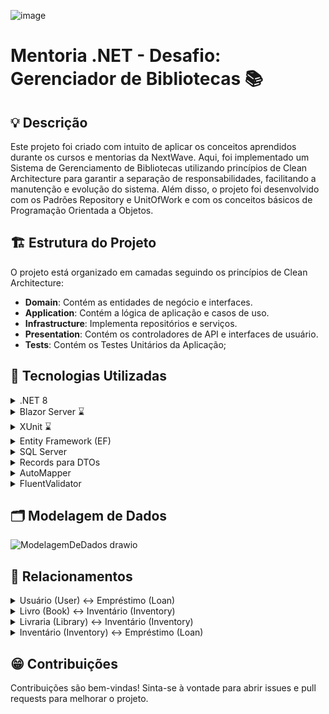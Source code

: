 ![image](https://github.com/andrecini/desafio-gerenciador-de-biblioteca/assets/79148213/16c27d61-7e75-445e-87a2-a5da8c221aed)

# Mentoria .NET - Desafio: Gerenciador de Bibliotecas 📚

## 💡 Descrição

Este projeto foi criado com intuito de aplicar os conceitos aprendidos durante os cursos e mentorias da NextWave. Aqui, foi implementado um Sistema de Gerenciamento de Bibliotecas utilizando princípios de Clean Architecture para garantir a separação de responsabilidades, facilitando a manutenção e evolução do sistema. Além disso, o projeto foi desenvolvido com os Padrões Repository e UnitOfWork e com os conceitos básicos de Programação Orientada a Objetos.

## 🏗️ Estrutura do Projeto

O projeto está organizado em camadas seguindo os princípios de Clean Architecture:

- **Domain**: Contém as entidades de negócio e interfaces.
- **Application**: Contém a lógica de aplicação e casos de uso.
- **Infrastructure**: Implementa repositórios e serviços.
- **Presentation**: Contém os controladores de API e interfaces de usuário.
- **Tests**: Contém os Testes Unitários da Aplicação;

## 🔎 Tecnologias Utilizadas

<details>
  <summary>.NET 8</summary>
  Utilizado como framework principal para o desenvolvimento da aplicação, proporcionando uma plataforma robusta e escalável para construir APIs e serviços web.
</details>

<details>
  <summary>Blazor Server ⌛</summary>
  (Carregando...)
  Futuro desenvolvimento utilizando Blazor Server para criar interfaces de usuário interativas e dinâmicas, aproveitando a execução no lado do servidor.
</details>

<details>
  <summary>XUnit ⌛</summary>
  (Carregando...)
  Planejado para ser utilizado para a escrita e execução de testes automatizados, garantindo a qualidade e a confiabilidade do código.
</details>

<details>
  <summary>Entity Framework (EF)</summary>
  Utilizado como ORM (Object-Relational Mapper) para facilitar a interação com o banco de dados SQL Server, simplificando operações CRUD (Create, Read, Update, Delete).
</details>

<details>
  <summary>SQL Server</summary>
  Banco de dados relacional utilizado para armazenar e gerenciar os dados da aplicação de forma eficiente e segura.
</details>

<details>
  <summary>Records para DTOs</summary>
  Utilizados para definir DTOs (Data Transfer Objects) de forma concisa e imutável, melhorando a clareza e a segurança do código ao transferir dados entre camadas.
</details>

<details>
  <summary>AutoMapper</summary>
  Utilizado para mapear automaticamente objetos de um tipo para outro, reduzindo a necessidade de código repetitivo e facilitando a transformação de dados entre diferentes camadas da aplicação.
</details>

<details>
  <summary>FluentValidator</summary>
  Utilizado para validação de dados de entrada de forma declarativa e fluente, garantindo que as regras de negócio sejam aplicadas de maneira consistente e centralizada.
</details>

## 🗂️ Modelagem de Dados

![ModelagemDeDados drawio](https://github.com/andrecini/desafio-gerenciador-de-biblioteca/assets/79148213/c2217ec9-0481-4097-9170-fb7d458f55a1)

## 🤝 Relacionamentos

<details>
  <summary>Usuário (User) ↔ Empréstimo (Loan)</summary>
  
  - **Descrição:** Um usuário pode ter múltiplos empréstimos. Um empréstimo é feito por um único usuário.
  - **Entidades:**
  
    ```csharp
    public class User
    {
        public int Id { get; set; }
        public string Name { get; set; }
        public string Email { get; set; }
        public string Phone { get; set; }
    }

    public class Loan
    {
        public int Id { get; set; }
        public int InventoryId { get; set; }
        public int UserId { get; set; }
        public DateTime LoanDate { get; set; }
        public DateTime LoanValidity { get; set; }
        public Inventory Inventory { get; set; }
        public User User { get; set; }
    }
    ```
</details>

<details>
  <summary>Livro (Book) ↔ Inventário (Inventory)</summary>
  
  - **Descrição:** Um livro pode estar em múltiplos inventários. Um inventário refere-se a um único livro.
  - **Entidades:**
  
    ```csharp
    public class Book
    {
        public int Id { get; set; }
        public string Title { get; set; }
        public string Author { get; set; }
        public string ISBN { get; set; }
        public int Year { get; set; }
    }

    public class Inventory
    {
        public int Id { get; set; }
        public int LibraryId { get; set; }
        public int BookId { get; set; }
        public Library Library { get; set; }
        public Book Book { get; set; }
    }
    ```
</details>

<details>
  <summary>Livraria (Library) ↔ Inventário (Inventory)</summary>
  
  - **Descrição:** Uma livraria pode ter múltiplos inventários. Um inventário pertence a uma única livraria.
  - **Entidades:**
  
    ```csharp
    public class Library
    {
        public int Id { get; set; }
        public string Name { get; set; }
        public string CNPJ { get; set; }
        public string Phone { get; set; }
    }

    public class Inventory
    {
        public int Id { get; set; }
        public int LibraryId { get; set; }
        public int BookId { get; set; }
        public Library Library { get; set; }
        public Book Book { get; set; }
    }
    ```
</details>

<details>
  <summary>Inventário (Inventory) ↔ Empréstimo (Loan)</summary>
  
  - **Descrição:** Um inventário pode ter múltiplos empréstimos. Um empréstimo refere-se a um único inventário.
  - **Entidades:**
    
    ```csharp
    public class Inventory
    {
        public int Id { get; set; }
        public int LibraryId { get; set; }
        public int BookId { get; set; }
        public Library Library { get; set; }
        public Book Book { get; set; }
    }

    public class Loan
    {
        public int Id { get; set; }
        public int InventoryId { get; set; }
        public int UserId { get; set; }
        public DateTime LoanDate { get; set; }
        public DateTime LoanValidity { get; set; }
        public Inventory Inventory { get; set; }
        public User User { get; set; }
    }
    ```
</details>

## 😁 Contribuições
Contribuições são bem-vindas! Sinta-se à vontade para abrir issues e pull requests para melhorar o projeto.





